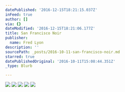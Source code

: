 ```yaml
---
datePublished: '2016-12-15T18:21:15.037Z'
inFeed: true
author: []
via: {}
dateModified: '2016-12-15T18:21:06.177Z'
title: San Francisco Noir
publisher:
  name: Fred Lyon
description: ''
sourcePath: _posts/2016-10-11-san-francisco-noir.md
starred: true
datePublishedOriginal: '2016-10-11T15:08:44.351Z'
_type: Blurb

---
```

![](https://the-grid-user-content.s3-us-west-2.amazonaws.com/83f59bfb-a263-4c1d-bb60-4bc34cdeb637.jpg)
![](https://the-grid-user-content.s3-us-west-2.amazonaws.com/6fb307a5-6348-41a1-b0c9-401912111269.jpg)
![](https://the-grid-user-content.s3-us-west-2.amazonaws.com/dbce496c-252a-4828-bb1d-b79ca9986f5f.jpg)
![](https://the-grid-user-content.s3-us-west-2.amazonaws.com/86dcbfa6-573e-4f44-82f1-719fbdc7ce94.jpg)
![](https://the-grid-user-content.s3-us-west-2.amazonaws.com/e7be9aab-79ce-4e58-998b-894274da26c8.jpg)